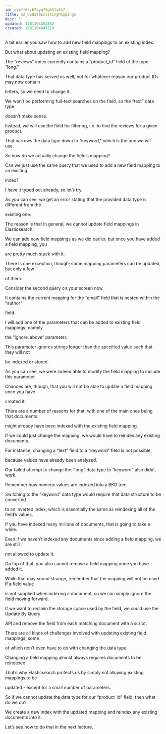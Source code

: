 ```yaml
---
id: cyiff6kjb7qyq79gk31y0h7
title: 52_UpdateExistingMappings
desc: ''
updated: 1701193454852
created: 1701104847219
---
```

A bit earlier you saw how to add new field mappings to an existing index.

But what about updating an existing field mapping?

The “reviews” index currently contains a “product_id” field of the type “long.”

That data type has served us well, but for whatever reason our product IDs may now contain

letters, so we need to change it.

We won’t be performing full-text searches on the field, so the “text” data type

doesn’t make sense.

Instead, we will use the field for filtering, i.e. to find the reviews for a given product.

That narrows the data type down to “keyword,” which is the one we will use.

So how do we actually change the field’s mapping?

Can we just use the same query that we used to add a new field mapping to an existing

index?

I have it typed out already, so let’s try.

As you can see, we get an error stating that the provided data type is different from the

existing one.

The reason is that in general, we cannot update field mappings in Elasticsearch.

We can add new field mappings as we did earlier, but once you have added a field mapping, you

are pretty much stuck with it.

There is one exception, though; some mapping parameters can be updated, but only a few

of them.

Consider the second query on your screen now.

It contains the current mapping for the “email” field that is nested within the “author”

field.

I will add one of the parameters that can be added to existing field mappings; namely

the “ignore_above” parameter.

This parameter ignores strings longer than the specified value such that they will not

be indexed or stored.

As you can see, we were indeed able to modify the field mapping to include this parameter.

Chances are, though, that you will not be able to update a field mapping once you have

created it.

There are a number of reasons for that, with one of the main ones being that documents

might already have been indexed with the existing field mapping.

If we could just change the mapping, we would have to reindex any existing documents.

For instance, changing a “text” field to a “keyword” field is not possible,

because values have already been analyzed.

Our failed attempt to change the “long” data type to “keyword” also didn’t work.

Remember how numeric values are indexed into a BKD tree.

Switching to the “keyword” data type would require that data structure to be converted

to an inverted index, which is essentially the same as reindexing all of the field’s values.

If you have indexed many millions of documents, that is going to take a while.

Even if we haven’t indexed any documents since adding a field mapping, we are still

not allowed to update it.

On top of that, you also cannot remove a field mapping once you have added it.

While that may sound strange, remember that the mapping will not be used if a field value

is not supplied when indexing a document, so we can simply ignore the field moving forward.

If we want to reclaim the storage space used by the field, we could use the Update By Query

API and remove the field from each matching document with a script.

There are all kinds of challenges involved with updating existing field mappings, some

of which don’t even have to do with changing the data type.

Changing a field mapping almost always requires documents to be reindexed.

That’s why Elasticsearch protects us by simply not allowing existing mappings to be

updated - except for a small number of parameters.

So if we cannot update the data type for our “product_id” field, then what do we do?

We create a new index with the updated mapping and reindex any existing documents into it.

Let’s see how to do that in the next lecture.